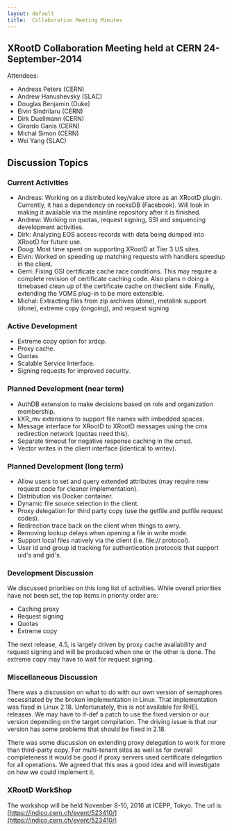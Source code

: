 ```yaml
---
layout: default
title:  Collaboration Meeting Minutes
---
```


XRootD Collaboration Meeting held at CERN 24-September-2014
-----------------------------------------------------------

Attendees:
 * Andreas Peters (CERN)
 * Andrew Hanushevsky (SLAC)
 * Douglas Benjamin (Duke)
 * Elvin Sindrilaru (CERN)
 * Dirk Duellmann (CERN)
 * Girardo Ganis (CERN)
 * Michal Simon (CERN)
 * Wei Yang (SLAC)

Discussion Topics
-----------------

### Current Activities ###

 * Andreas: Working on a distributed key/value store as an XRootD plugin.
Currently, it has a dependency on rocksDB (Facebook). Will look in
making it available via the mainline repository after it is finished.
 * Andrew: Working on quotas, request signing, SSI and sequencing
development activities.
 * Dirk: Analyzing EOS access records with data being dumped into XRootD
for future use.
 * Doug: Most time spent on supporting XRootD at Tier 3 US sites.
 * Elvin: Worked on speeding up matching requests with handlers speedup
in the client.
 * Gerri: Fixing GSI certificate cache race conditions. This may require a
complete revision of certificate caching code. Also plans n doing a timebased
clean up of the certificate cache on theclient side. Finally, extending
the VOMS plug-in to be more extensible.
 * Michal: Extracting files from zip archives (done), metalink support (done),
extreme copy (ongoing), and request signing

### Active Development ###

 * Extreme copy option for xrdcp.
 * Proxy cache.
 * Quotas
 * Scalable Service Interface.
 * Signing requests for improved security.

### Planned Development (near term) ###

 * AuthDB extension to make decisions based on role and organization
membership.
 * kXR_mv extensions to support file names with imbedded spaces.
 * Message interface for XRootD to XRootD messages using the cms
redirection network (quotas need this).
 * Separate timeout for negative response caching in the cmsd.
 * Vector writes in the client interface (identical to writev).

### Planned Development (long term) ###

 * Allow users to set and query extended attributes (may require new
request code for cleaner implementation).
 * Distribution via Docker container.
 * Dynamic file source selection in the client.
 * Proxy delegation for third party copy (use the getfile and putfile request
codes).
 * Redirection trace back on the client when things to awry.
 * Removing lookup delays when opening a file in write mode.
 * Support local files natively via the client (i.e. file:// protocol).
 * User id and group id tracking for authentication protocols that support
uid's and gid's.

### Development Discussion ###

We discussed priorities on this long list of activities. While overall priorities have
not been set, the top items in priority order are:
 * Caching proxy
 * Request signing
 * Quotas
 * Extreme copy

The next release, 4.5, is largely driven by proxy cache availability and request
signing and will be produced when one or the other is done.
The extreme copy may have to wait for request signing.

### Miscellaneous Discussion ###

There was a discussion on what to do with our own version of semaphores
necessitated by the broken implementation in Linux. That implementation was
fixed in Linux 2.18. Unfortunately, this is not available for RHEL releases. We
may have to if-def a patch to use the fixed version or our version depending on
the target compilation. The driving issue is that our version has some problems
that should be fixed in 2.18.

There was some discussion on extending proxy delegation to work for more than
third-party copy. For multi-tenant sites as well as for overall completeness it
would be good if proxy servers used certificate delegation for all operations. We
agreed that this was a good idea and will investigate on how we could
implement it.

### XRootD WorkShop ###

The workshop will be held Novenber 8-10, 2016 at ICEPP, Tokyo. The url is:
[https://indico.cern.ch/event/523410/](https://indico.cern.ch/event/523410/)
